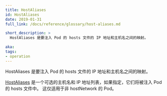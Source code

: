 ```yaml
---
title: HostAliases
id: HostAliases
date: 2019-01-31
full_link: /docs/reference/glossary/host-aliases.md

short_description: >
  HostAliases 是要注入 Pod 的 hosts 文件的 IP 地址和主机名之间的映射。

aka:
tags:
- operation
---
```

<!--
 A HostAliases is a mapping between the IP address and hostname to be injected into a Pod's hosts file.
-->

HostAliases 是要注入 Pod 的 hosts 文件的 IP 地址和主机名之间的映射。

<!--more-->

<!--
[HostAliases](/docs/reference/glossary/host-aliases.md) is an optional list of hostnames and IP addresses that will be injected into the Pod's hosts file if specified. This is only valid for non-hostNetwork Pods.
-->

[HostAliases](/docs/reference/generated/kubernetes-api/v1.13/#hostalias-v1-corev) 是一个可选的主机名和 IP 地址列表，如果指定，它们将被注入 Pod 的 hosts 文件中。 这仅适用于非 hostNetwork 的 Pod。
